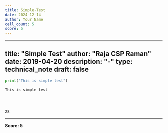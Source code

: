 ```yaml
---
title: Simple-Test
date: 2024-12-14
author: Your Name
cell_count: 5
score: 5
---
```


---
title: "Simple Test"
author: "Raja CSP Raman"
date: 2019-04-20
description: "-"
type: technical_note
draft: false
---

```python
print("This is simple test")
```

    This is simple test



```python

```


```python

```


```python

```




    28




---
**Score: 5**